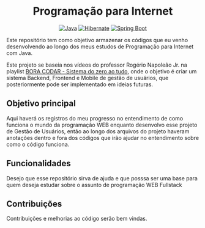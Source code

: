 <div align="center">

  # Programação para Internet

  [![Java](https://img.shields.io/badge/Java-21.x-brown)](https://www.java.com/pt-BR/)
  [![Hibernate](https://img.shields.io/badge/Hibernate-6.6-orange)](https://www.hibernate.org/)
  [![Spring Boot](https://img.shields.io/badge/Spring-Boot-Green)](https://www.spring.io)
  
</div>

Este repositório tem como objetivo armazenar os códigos que eu venho desenvolvendo ao longo dos meus estudos de Programação para Internet com Java.

Este projeto se baseia nos vídeos do professor Rogério Napoleão Jr. na playlist [BORA CODAR - Sistema do zero ao tudo](https://youtube.com/playlist?list=PL6-iiksdrDYz_Fh_WZxmPORTiQtO0QYMz&si=y9M9s2vYKJrTv-PM), onde o objetivo é criar um sistema Backend, Frontend e Mobile de gestão de usuários, que posteriormente pode ser implementado em ideias futuras.

## Objetivo principal
Aqui haverá os registros do meu progresso no entendimento de como funciona o mundo da programação WEB enquanto desenvolvo esse projeto de Gestão de Usuários, então ao longo dos arquivos do projeto haveram anotações dentro e fora dos códigos que irão ajudar no entendimento sobre como o código funciona.

## Funcionalidades
Desejo que esse repositório sirva de ajuda e que posssa ser uma base para quem deseja estudar sobre o assunto de programação WEB Fullstack

## Contribuições
Contribuições e melhorias ao código serão bem vindas.
